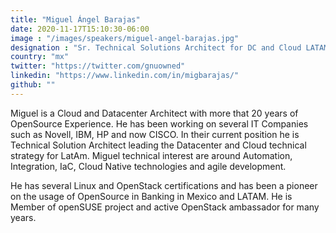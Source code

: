 ```yaml
---
title: "Miguel Ángel Barajas"
date: 2020-11-17T15:10:30-06:00
image : "/images/speakers/miguel-angel-barajas.jpg"
designation : "Sr. Technical Solutions Architect for DC and Cloud LATAM @ Cisco"
country: "mx"
twitter: "https://twitter.com/gnuowned"
linkedin: "https://www.linkedin.com/in/migbarajas/"
github: ""
---
```


Miguel is a Cloud and Datacenter Architect with more that 20 years of OpenSource Experience. He has been working on several IT Companies such as Novell, IBM, HP and now CISCO. In their current position he is Technical Solution Architect leading the Datacenter and Cloud technical strategy for LatAm. Miguel technical interest are around Automation, Integration, IaC, Cloud Native technologies and agile development.   

He has several Linux and OpenStack certifications and has been a pioneer on the usage of OpenSource in Banking in Mexico and LATAM. He is Member of openSUSE project and active OpenStack ambassador for many years.